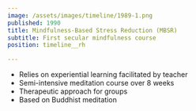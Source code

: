 ```yaml
---
image: /assets/images/timeline/1989-1.png
published: 1990
title: Mindfulness-Based Stress Reduction (MBSR)
subtitle: First secular mindfulness course
position: timeline__rh

---
```

- Relies on experiential learning facilitated by teacher
- Semi-intensive meditation course over 8 weeks
- Therapeutic approach for groups
- Based on Buddhist meditation